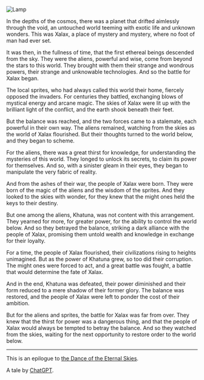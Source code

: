 ![Lamp](//cacilhas.info/img/lamp.png)

In the depths of the cosmos, there was a planet that drifted aimlessly through the void, an untouched world teeming with exotic life and unknown wonders. This was Xalax, a place of mystery and mystery, where no foot of man had ever set.

It was then, in the fullness of time, that the first ethereal beings descended from the sky. They were the aliens, powerful and wise, come from beyond the stars to this world. They brought with them their strange and wondrous powers, their strange and unknowable technologies. And so the battle for Xalax began.

The local sprites, who had always called this world their home, fiercely opposed the invaders. For centuries they battled, exchanging blows of mystical energy and arcane magic. The skies of Xalax were lit up with the brilliant light of the conflict, and the earth shook beneath their feet.

But the balance was reached, and the two forces came to a stalemate, each powerful in their own way. The aliens remained, watching from the skies as the world of Xalax flourished. But their thoughts turned to the world below, and they began to scheme.

For the aliens, there was a great thirst for knowledge, for understanding the mysteries of this world. They longed to unlock its secrets, to claim its power for themselves. And so, with a sinister gleam in their eyes, they began to manipulate the very fabric of reality.

And from the ashes of their war, the people of Xalax were born. They were born of the magic of the aliens and the wisdom of the sprites. And they looked to the skies with wonder, for they knew that the might ones held the keys to their destiny.

But one among the aliens, Khatuna, was not content with this arrangement. They yearned for more, for greater power, for the ability to control the world below. And so they betrayed the balance, striking a dark alliance with the people of Xalax, promising them untold wealth and knowledge in exchange for their loyalty.

For a time, the people of Xalax flourished, their civilizations rising to heights unimagined. But as the power of Khatuna grew, so too did their corruption. The might ones were forced to act, and a great battle was fought, a battle that would determine the fate of Xalax.

And in the end, Khatuna was defeated, their power diminished and their form reduced to a mere shadow of their former glory. The balance was restored, and the people of Xalax were left to ponder the cost of their ambition.

But for the aliens and sprites, the battle for Xalax was far from over. They knew that the thirst for power was a dangerous thing, and that the people of Xalax would always be tempted to betray the balance. And so they watched from the skies, waiting for the next opportunity to restore order to the world below.

* * *

This is an epilogue to [the Dance of the Eternal Skies](/2023/02/xalax.html).

A tale by [ChatGPT](https://chat.openai.com/chat/).